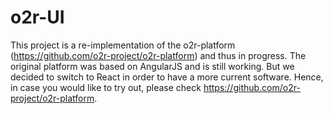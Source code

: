 # o2r-UI

This project is a re-implementation of the o2r-platform (https://github.com/o2r-project/o2r-platform) and thus in progress. The original platform was based on AngularJS and is still working. But we decided to switch to React in order to have a more current software. Hence, in case you would like to try out, please check https://github.com/o2r-project/o2r-platform.
